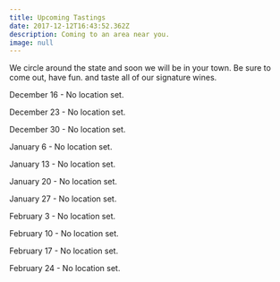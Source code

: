 ```yaml
---
title: Upcoming Tastings
date: 2017-12-12T16:43:52.362Z
description: Coming to an area near you.
image: null
---
```

We circle around the state and soon we will be in your town. Be sure to come out, have fun. and taste all of our signature wines.

December 16 - No location set.

December 23 - No location set. 

December 30 - No location set.

January 6 - No location set.

January 13 - No location set.

January 20 - No location set.

January 27 - No location set.

February 3 - No location set.

February 10 - No location set.

February 17 - No location set.

February 24 - No location set.
